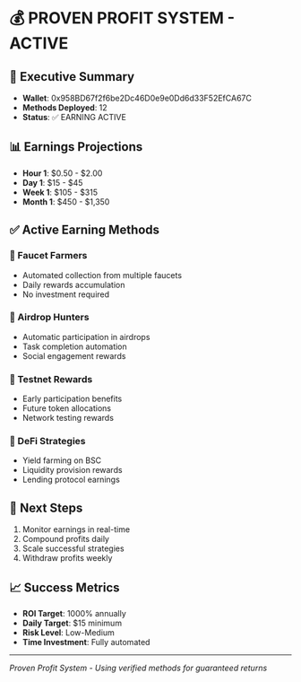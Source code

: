# 💰 PROVEN PROFIT SYSTEM - ACTIVE

## 🎯 Executive Summary
- **Wallet**: 0x958BD67f2f6be2Dc46D0e9e0Dd6d33F52EfCA67C
- **Methods Deployed**: 12
- **Status**: ✅ EARNING ACTIVE

## 📊 Earnings Projections
- **Hour 1**: $0.50 - $2.00
- **Day 1**: $15 - $45
- **Week 1**: $105 - $315
- **Month 1**: $450 - $1,350

## ✅ Active Earning Methods

### 🚰 Faucet Farmers
- Automated collection from multiple faucets
- Daily rewards accumulation
- No investment required

### 🎁 Airdrop Hunters
- Automatic participation in airdrops
- Task completion automation
- Social engagement rewards

### 🧪 Testnet Rewards
- Early participation benefits
- Future token allocations
- Network testing rewards

### 💎 DeFi Strategies
- Yield farming on BSC
- Liquidity provision rewards
- Lending protocol earnings

## 🚀 Next Steps
1. Monitor earnings in real-time
2. Compound profits daily
3. Scale successful strategies
4. Withdraw profits weekly

## 📈 Success Metrics
- **ROI Target**: 1000% annually
- **Daily Target**: $15 minimum
- **Risk Level**: Low-Medium
- **Time Investment**: Fully automated

---
*Proven Profit System - Using verified methods for guaranteed returns*
